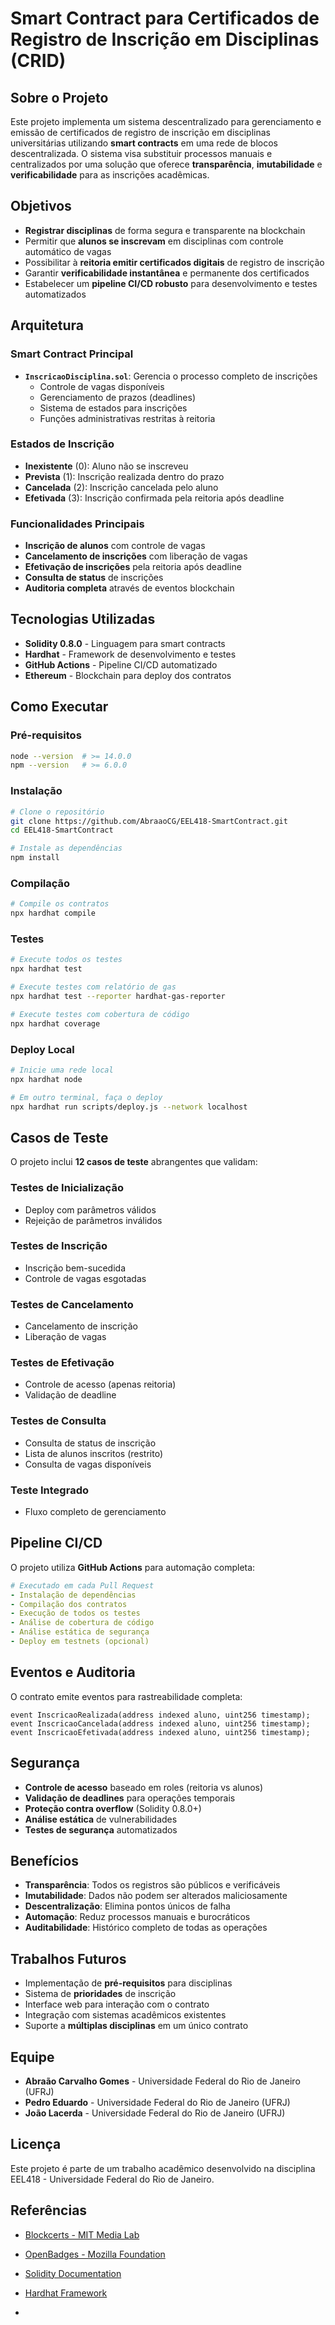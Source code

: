 # Smart Contract para Certificados de Registro de Inscrição em Disciplinas (CRID)

## Sobre o Projeto

Este projeto implementa um sistema descentralizado para gerenciamento e emissão de certificados de registro de inscrição em disciplinas universitárias utilizando **smart contracts** em uma rede de blocos descentralizada. O sistema visa substituir processos manuais e centralizados por uma solução que oferece **transparência**, **imutabilidade** e **verificabilidade** para as inscrições acadêmicas.

## Objetivos

- **Registrar disciplinas** de forma segura e transparente na blockchain
- Permitir que **alunos se inscrevam** em disciplinas com controle automático de vagas
- Possibilitar à **reitoria emitir certificados digitais** de registro de inscrição
- Garantir **verificabilidade instantânea** e permanente dos certificados
- Estabelecer um **pipeline CI/CD robusto** para desenvolvimento e testes automatizados

## Arquitetura

### Smart Contract Principal
- **`InscricaoDisciplina.sol`**: Gerencia o processo completo de inscrições
  - Controle de vagas disponíveis
  - Gerenciamento de prazos (deadlines)
  - Sistema de estados para inscrições
  - Funções administrativas restritas à reitoria

### Estados de Inscrição
- **Inexistente** (0): Aluno não se inscreveu
- **Prevista** (1): Inscrição realizada dentro do prazo
- **Cancelada** (2): Inscrição cancelada pelo aluno
- **Efetivada** (3): Inscrição confirmada pela reitoria após deadline

### Funcionalidades Principais
-  **Inscrição de alunos** com controle de vagas
-  **Cancelamento de inscrições** com liberação de vagas
-  **Efetivação de inscrições** pela reitoria após deadline
-  **Consulta de status** de inscrições
-  **Auditoria completa** através de eventos blockchain

## Tecnologias Utilizadas

- **Solidity 0.8.0** - Linguagem para smart contracts
- **Hardhat** - Framework de desenvolvimento e testes
- **GitHub Actions** - Pipeline CI/CD automatizado
- **Ethereum** - Blockchain para deploy dos contratos

## Como Executar

### Pré-requisitos
```bash
node --version  # >= 14.0.0
npm --version   # >= 6.0.0
```

### Instalação
```bash
# Clone o repositório
git clone https://github.com/AbraaoCG/EEL418-SmartContract.git
cd EEL418-SmartContract

# Instale as dependências
npm install
```

### Compilação
```bash
# Compile os contratos
npx hardhat compile
```

### Testes
```bash
# Execute todos os testes
npx hardhat test

# Execute testes com relatório de gas
npx hardhat test --reporter hardhat-gas-reporter

# Execute testes com cobertura de código
npx hardhat coverage
```

### Deploy Local
```bash
# Inicie uma rede local
npx hardhat node

# Em outro terminal, faça o deploy
npx hardhat run scripts/deploy.js --network localhost
```

##  Casos de Teste

O projeto inclui **12 casos de teste** abrangentes que validam:

### Testes de Inicialização
-  Deploy com parâmetros válidos
-  Rejeição de parâmetros inválidos

### Testes de Inscrição
-  Inscrição bem-sucedida
-  Controle de vagas esgotadas

### Testes de Cancelamento
-  Cancelamento de inscrição
-  Liberação de vagas

### Testes de Efetivação
-  Controle de acesso (apenas reitoria)
-  Validação de deadline

### Testes de Consulta
-  Consulta de status de inscrição
-  Lista de alunos inscritos (restrito)
-  Consulta de vagas disponíveis

### Teste Integrado
-  Fluxo completo de gerenciamento

## Pipeline CI/CD

O projeto utiliza **GitHub Actions** para automação completa:

```yaml
# Executado em cada Pull Request
- Instalação de dependências
- Compilação dos contratos
- Execução de todos os testes
- Análise de cobertura de código
- Análise estática de segurança
- Deploy em testnets (opcional)
```

## Eventos e Auditoria

O contrato emite eventos para rastreabilidade completa:

```solidity
event InscricaoRealizada(address indexed aluno, uint256 timestamp);
event InscricaoCancelada(address indexed aluno, uint256 timestamp);
event InscricaoEfetivada(address indexed aluno, uint256 timestamp);
```

## Segurança

- **Controle de acesso** baseado em roles (reitoria vs alunos)
- **Validação de deadlines** para operações temporais
- **Proteção contra overflow** (Solidity 0.8.0+)
- **Análise estática** de vulnerabilidades
- **Testes de segurança** automatizados

## Benefícios

- **Transparência**: Todos os registros são públicos e verificáveis
- **Imutabilidade**: Dados não podem ser alterados maliciosamente
- **Descentralização**: Elimina pontos únicos de falha
- **Automação**: Reduz processos manuais e burocráticos
- **Auditabilidade**: Histórico completo de todas as operações

## Trabalhos Futuros

- Implementação de **pré-requisitos** para disciplinas
- Sistema de **prioridades** de inscrição
- Interface web para interação com o contrato
- Integração com sistemas acadêmicos existentes
- Suporte a **múltiplas disciplinas** em um único contrato

## Equipe

- **Abraão Carvalho Gomes** - Universidade Federal do Rio de Janeiro (UFRJ)
- **Pedro Eduardo** - Universidade Federal do Rio de Janeiro (UFRJ)
- **João Lacerda** - Universidade Federal do Rio de Janeiro (UFRJ)

## Licença

Este projeto é parte de um trabalho acadêmico desenvolvido na disciplina EEL418 - Universidade Federal do Rio de Janeiro.

## Referências

- [Blockcerts - MIT Media Lab](https://www.blockcerts.org/)
- [OpenBadges - Mozilla Foundation](https://openbadges.org/)
- [Solidity Documentation](https://docs.soliditylang.org/)
- [Hardhat Framework](https://hardhat.org/)

-
